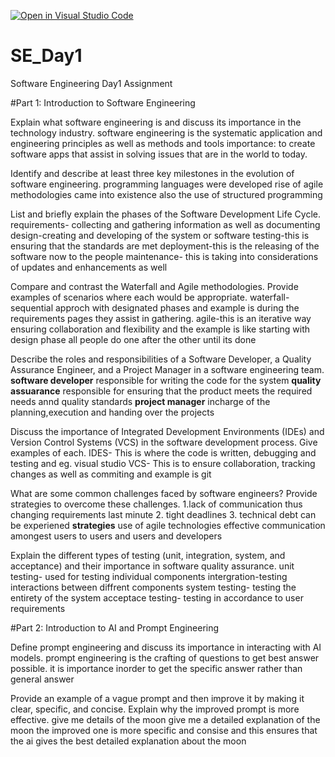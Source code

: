 [![Open in Visual Studio Code](https://classroom.github.com/assets/open-in-vscode-2e0aaae1b6195c2367325f4f02e2d04e9abb55f0b24a779b69b11b9e10269abc.svg)](https://classroom.github.com/online_ide?assignment_repo_id=18365335&assignment_repo_type=AssignmentRepo)
# SE_Day1
Software Engineering Day1 Assignment

#Part 1: Introduction to Software Engineering

Explain what software engineering is and discuss its importance in the technology industry.
software engineering  is the systematic application and engineering principles as well as methods and tools
importance: to create software apps that assist in solving issues that are in the world to today.

Identify and describe at least three key milestones in the evolution of software engineering.
programming languages were developed
rise of agile methodologies came into existence
also the use of structured programming

List and briefly explain the phases of the Software Development Life Cycle.
requirements- collecting and gathering information as well as documenting
design-creating and developing of the system or software
testing-this is ensuring that the standards are met
deployment-this is the releasing of the software now to the people
maintenance- this is taking into considerations of updates and enhancements as well

Compare and contrast the Waterfall and Agile methodologies. Provide examples of scenarios where each would be appropriate.
waterfall-sequential approch with designated phases and example is during the requirements pages they assist in gathering.
agile-this is an iterative way ensuring collaboration and flexibility and the example is like starting with design phase all people do one after the other until its done

Describe the roles and responsibilities of a Software Developer, a Quality Assurance Engineer, and a Project Manager in a software engineering team.
**software developer** responsible for writing the code for the system 
**quality assuarance** responsible for ensuring that the product meets the required needs annd quality standards
**project manager** incharge of the planning,execution and handing over the projects

Discuss the importance of Integrated Development Environments (IDEs) and Version Control Systems (VCS) in the software development process. Give examples of each.
IDES- This is where the code is written, debugging and testing and eg. visual studio
VCS- This is to ensure collaboration, tracking changes as well as commiting and example is git

What are some common challenges faced by software engineers? Provide strategies to overcome these challenges.
1.lack of communication thus changing requirements last minute
2. tight deadlines
3.  technical debt can be experiened
 **strategies**
 use of agile technologies 
 effective communication amongest users to users and users and developers
 
Explain the different types of testing (unit, integration, system, and acceptance) and their importance in software quality assurance.
unit testing- used for testing individual components
intergration-testing interactions between diffrent components
system testing- testing the entirety of the system
acceptace testing- testing in accordance to user requirements

#Part 2: Introduction to AI and Prompt Engineering


Define prompt engineering and discuss its importance in interacting with AI models.
prompt engineering is the crafting of questions to get best answer possible.
it is importance inorder to get the specific answer rather than general answer

Provide an example of a vague prompt and then improve it by making it clear, specific, and concise. Explain why the improved prompt is more effective.
give me details of the moon
give me a detailed explanation of the moon
the improved one is more specific and consise and this ensures that the ai gives the best detailed explanation about the moon
